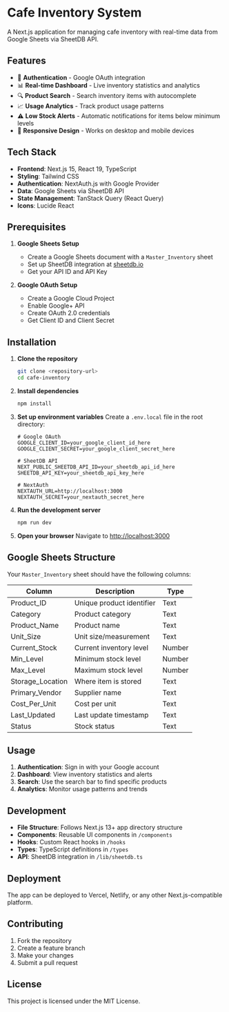 # Cafe Inventory System

A Next.js application for managing cafe inventory with real-time data from Google Sheets via SheetDB API.

## Features

- 🔐 **Authentication** - Google OAuth integration
- 📊 **Real-time Dashboard** - Live inventory statistics and analytics
- 🔍 **Product Search** - Search inventory items with autocomplete
- 📈 **Usage Analytics** - Track product usage patterns
- ⚠️ **Low Stock Alerts** - Automatic notifications for items below minimum levels
- 📱 **Responsive Design** - Works on desktop and mobile devices

## Tech Stack

- **Frontend**: Next.js 15, React 19, TypeScript
- **Styling**: Tailwind CSS
- **Authentication**: NextAuth.js with Google Provider
- **Data**: Google Sheets via SheetDB API
- **State Management**: TanStack Query (React Query)
- **Icons**: Lucide React

## Prerequisites

1. **Google Sheets Setup**
   - Create a Google Sheets document with a `Master_Inventory` sheet
   - Set up SheetDB integration at [sheetdb.io](https://sheetdb.io)
   - Get your API ID and API Key

2. **Google OAuth Setup**
   - Create a Google Cloud Project
   - Enable Google+ API
   - Create OAuth 2.0 credentials
   - Get Client ID and Client Secret

## Installation

1. **Clone the repository**
   ```bash
   git clone <repository-url>
   cd cafe-inventory
   ```

2. **Install dependencies**
   ```bash
   npm install
   ```

3. **Set up environment variables**
   Create a `.env.local` file in the root directory:
   ```env
   # Google OAuth
   GOOGLE_CLIENT_ID=your_google_client_id_here
   GOOGLE_CLIENT_SECRET=your_google_client_secret_here

   # SheetDB API
   NEXT_PUBLIC_SHEETDB_API_ID=your_sheetdb_api_id_here
   SHEETDB_API_KEY=your_sheetdb_api_key_here

   # NextAuth
   NEXTAUTH_URL=http://localhost:3000
   NEXTAUTH_SECRET=your_nextauth_secret_here
   ```

4. **Run the development server**
   ```bash
   npm run dev
   ```

5. **Open your browser**
   Navigate to [http://localhost:3000](http://localhost:3000)

## Google Sheets Structure

Your `Master_Inventory` sheet should have the following columns:

| Column | Description | Type |
|--------|-------------|------|
| Product_ID | Unique product identifier | Text |
| Category | Product category | Text |
| Product_Name | Product name | Text |
| Unit_Size | Unit size/measurement | Text |
| Current_Stock | Current inventory level | Number |
| Min_Level | Minimum stock level | Number |
| Max_Level | Maximum stock level | Number |
| Storage_Location | Where item is stored | Text |
| Primary_Vendor | Supplier name | Text |
| Cost_Per_Unit | Cost per unit | Text |
| Last_Updated | Last update timestamp | Text |
| Status | Stock status | Text |

## Usage

1. **Authentication**: Sign in with your Google account
2. **Dashboard**: View inventory statistics and alerts
3. **Search**: Use the search bar to find specific products
4. **Analytics**: Monitor usage patterns and trends

## Development

- **File Structure**: Follows Next.js 13+ app directory structure
- **Components**: Reusable UI components in `/components`
- **Hooks**: Custom React hooks in `/hooks`
- **Types**: TypeScript definitions in `/types`
- **API**: SheetDB integration in `/lib/sheetdb.ts`

## Deployment

The app can be deployed to Vercel, Netlify, or any other Next.js-compatible platform.

## Contributing

1. Fork the repository
2. Create a feature branch
3. Make your changes
4. Submit a pull request

## License

This project is licensed under the MIT License.
